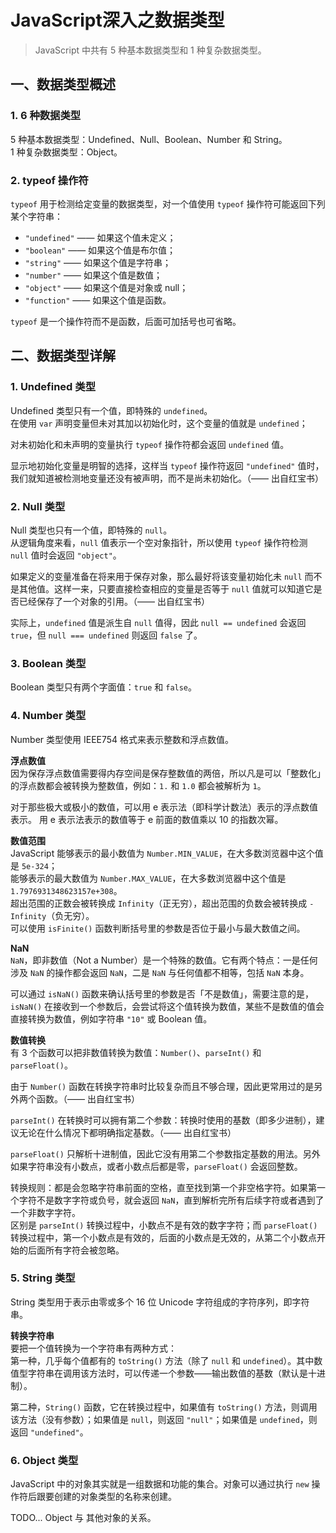 # JavaScript深入之数据类型

> JavaScript 中共有 5 种基本数据类型和 1 种复杂数据类型。

## 一、数据类型概述

### 1. 6 种数据类型

5 种基本数据类型：Undefined、Null、Boolean、Number 和 String。  
1 种复杂数据类型：Object。

### 2. typeof 操作符

`typeof` 用于检测给定变量的数据类型，对一个值使用 `typeof` 操作符可能返回下列某个字符串：  
* `"undefined"` —— 如果这个值未定义；
* `"boolean"` —— 如果这个值是布尔值；
* `"string"` —— 如果这个值是字符串；
* `"number"` —— 如果这个值是数值；
* `"object"` —— 如果这个值是对象或 null；
* `"function"` —— 如果这个值是函数。

`typeof` 是一个操作符而不是函数，后面可加括号也可省略。

## 二、数据类型详解

### 1. Undefined 类型

Undefined 类型只有一个值，即特殊的 `undefined`。  
在使用 `var` 声明变量但未对其加以初始化时，这个变量的值就是 `undefined`；  

对未初始化和未声明的变量执行 `typeof` 操作符都会返回 `undefined` 值。  

显示地初始化变量是明智的选择，这样当 `typeof` 操作符返回 `"undefined"` 值时，我们就知道被检测地变量还没有被声明，而不是尚未初始化。（—— 出自红宝书）

### 2. Null 类型

Null 类型也只有一个值，即特殊的 `null`。  
从逻辑角度来看，`null` 值表示一个空对象指针，所以使用 `typeof` 操作符检测 `null` 值时会返回 `"object"`。  

如果定义的变量准备在将来用于保存对象，那么最好将该变量初始化未 `null` 而不是其他值。这样一来，只要直接检查相应的变量是否等于 `null` 值就可以知道它是否已经保存了一个对象的引用。（—— 出自红宝书）  

实际上，`undefined` 值是派生自 `null` 值得，因此 `null == undefined` 会返回 `true`，但 `null === undefined` 则返回 `false` 了。

### 3. Boolean 类型

Boolean 类型只有两个字面值：`true` 和 `false`。

### 4. Number 类型

Number 类型使用 IEEE754 格式来表示整数和浮点数值。  

**浮点数值**  
因为保存浮点数值需要得内存空间是保存整数值的两倍，所以凡是可以「整数化」的浮点数都会被转换为整数值，例如：`1.` 和 `1.0` 都会被解析为 `1`。

对于那些极大或极小的数值，可以用 e 表示法（即科学计数法）表示的浮点数值表示。
用 e 表示法表示的数值等于 e 前面的数值乘以 10 的指数次幂。

**数值范围**  
JavaScript 能够表示的最小数值为 `Number.MIN_VALUE`，在大多数浏览器中这个值是 `5e-324`；  
能够表示的最大数值为 `Number.MAX_VALUE`，在大多数浏览器中这个值是 `1.7976931348623157e+308`。  
超出范围的正数会被转换成 `Infinity`（正无穷），超出范围的负数会被转换成 `-Infinity`（负无穷）。  
可以使用 `isFinite()` 函数判断括号里的参数是否位于最小与最大数值之间。  

**NaN**  
`NaN`，即非数值（Not a Number）是一个特殊的数值。它有两个特点：一是任何涉及 `NaN` 的操作都会返回 `NaN`，二是 `NaN` 与任何值都不相等，包括 `NaN` 本身。  

可以通过 `isNaN()` 函数来确认括号里的参数是否「不是数值」，需要注意的是，`isNaN()` 在接收到一个参数后，会尝试将这个值转换为数值，某些不是数值的值会直接转换为数值，例如字符串 `"10"` 或 Boolean 值。

**数值转换**  
有 3 个函数可以把非数值转换为数值：`Number()`、`parseInt()` 和 `parseFloat()`。  

由于 `Number()` 函数在转换字符串时比较复杂而且不够合理，因此更常用过的是另外两个函数。（—— 出自红宝书）  

`parseInt()` 在转换时可以拥有第二个参数：转换时使用的基数（即多少进制），建议无论在什么情况下都明确指定基数。（—— 出自红宝书）  

`parseFloat()` 只解析十进制值，因此它没有用第二个参数指定基数的用法。另外如果字符串没有小数点，或者小数点后都是零，`parseFloat()` 会返回整数。  

转换规则：都是会忽略字符串前面的空格，直至找到第一个非空格字符。如果第一个字符不是数字字符或负号，就会返回 `NaN`，直到解析完所有后续字符或者遇到了一个非数字字符。  
区别是 `parseInt()` 转换过程中，小数点不是有效的数字字符；而 `parseFloat()` 转换过程中，第一个小数点是有效的，后面的小数点是无效的，从第二个小数点开始的后面所有字符会被忽略。  

### 5. String 类型

String 类型用于表示由零或多个 16 位 Unicode 字符组成的字符序列，即字符串。

**转换字符串**  
要把一个值转换为一个字符串有两种方式：  
第一种，几乎每个值都有的 `toString()` 方法（除了 `null` 和 `undefined`）。其中数值型字符串在调用该方法时，可以传递一个参数——输出数值的基数（默认是十进制）。  

第二种，`String()` 函数，它在转换过程中，如果值有 `toString()` 方法，则调用该方法（没有参数）；如果值是 `null`，则返回 `"null"`；如果值是 `undefined`，则返回 `"undefined"`。

### 6. Object 类型

JavaScript 中的对象其实就是一组数据和功能的集合。对象可以通过执行 `new` 操作符后跟要创建的对象类型的名称来创建。

TODO... Object 与 其他对象的关系。
